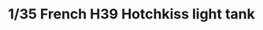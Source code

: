 ---
layout: product
title: "1/35 French H39 Hotchkiss light tank"
price: "3000" 
desc: "Maketa"
img_path: "/assets/img/BRNC35001.webp"
brand: "Bronco"
available: true
special_offer: false
new: true
soon: false
cat: "010000"
subcat: "015800"
subsubcat: "0N/A"
sifra: "BRNC35001"
popular: false
---